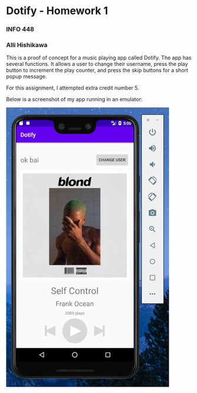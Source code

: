 # Dotify - Homework 1
### INFO 448
### Alli Hishikawa

This is a proof of concept for a music playing app called Dotify.
The app has several functions. It allows a user to change their username, press the play button to increment the play counter, and press the skip buttons for a short popup message.

For this assignment, I attempted extra credit number 5.

Below is a screenshot of my app running in an emulator:

![Img of Dotify](dotify.png)

